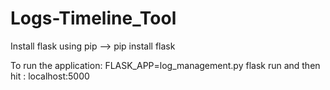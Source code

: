 # Logs-Timeline_Tool

Install flask using pip --> pip install flask

To run the application: FLASK_APP=log_management.py flask run
and then hit : localhost:5000
